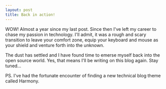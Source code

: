 ```yaml
---
layout: post
title: Back in action! 
---
```


WOW!  Almost a year since my last post.  Since then I've left my career to chase my passion in technology.  I'll admit, it was a rough and scary transition to leave your comfort zone, equip your keyboard and mouse as your shield and venture forth into the unknown.

The dust has settled and I have found time to emerse myself back into the open source world.  Yes, that means I'll be writing on this blog again.  Stay tuned...

PS.  I've had the fortunate encounter of finding a new technical blog theme called Harmony.  
